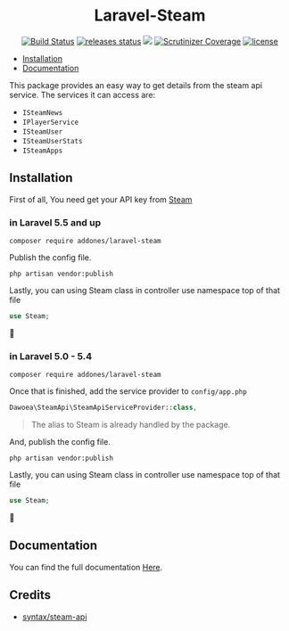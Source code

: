 <h1 align="center">Laravel-Steam</h1>

<p align="center">
    <a href="https://travis-ci.com/addones/Laravel-Steam"><img src="https://travis-ci.com/addones/Laravel-Steam.svg?branch=master" alt="Build Status"></a>
    <a href="https://github.com/addones/Laravel-Steam/releases"><img src="https://img.shields.io/github/release/addones/Laravel-Steam.svg?style=flat-square" alt="releases status"></a>
    <a href="https://packagist.org/packages/addones/Laravel-Steam"><img src="https://img.shields.io/packagist/v/addones/Laravel-Steam.svg?style=flat-square"></a>
    <a href="https://scrutinizer-ci.com/g/addones/Laravel-Steam"><img src="https://img.shields.io/scrutinizer/coverage/g/addones/Laravel-Steam.svg?style=flat-square" alt="Scrutinizer Coverage"></a>
    <a href="https://github.com/addones/Laravel-Steam/blob/master/LICENSE"><img src="https://img.shields.io/github/license/addones/Laravel-Steam.svg?style=flat-square" alt="license"></a>
</p>

- [Installation](#installation)
- [Documentation](#documentation)

This package provides an easy way to get details from the steam api service.  The services it can access are:

- `ISteamNews`
- `IPlayerService`
- `ISteamUser`
- `ISteamUserStats`
- `ISteamApps`

## Installation

First of all, You need get your API key from [Steam](https://steamcommunity.com/dev/apikey)

### in Laravel 5.5 and up

```
composer require addones/laravel-steam
```

Publish the config file.

```
php artisan vendor:publish
```

Lastly, you can using Steam class in controller use namespace top of that file

```php
use Steam;
```

🎉

### in Laravel 5.0 - 5.4

```
composer require addones/laravel-steam
```

Once that is finished, add the service provider to `config/app.php`

```php
Dawoea\SteamApi\SteamApiServiceProvider::class,
```

> The alias to Steam is already handled by the package.

And, publish the config file.

```
php artisan vendor:publish
```

Lastly, you can using Steam class in controller use namespace top of that file

```php
use Steam;
```

🎉

## Documentation

You can find the full documentation [Here](https://github.com/addones/Laravel-Steam/wiki).

## Credits
- [syntax/steam-api](https://github.com/syntaxerrors/Steam)
